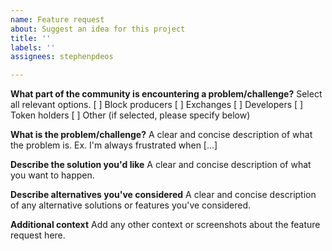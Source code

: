 ```yaml
---
name: Feature request
about: Suggest an idea for this project
title: ''
labels: ''
assignees: stephenpdeos

---
```


**What part of the community is encountering a problem/challenge?**
Select all relevant options.
[ ] Block producers
[ ] Exchanges
[ ] Developers
[ ] Token holders
[ ] Other (if selected, please specify below)

**What is the problem/challenge?**
A clear and concise description of what the problem is. Ex. I'm always frustrated when [...]

**Describe the solution you'd like**
A clear and concise description of what you want to happen.

**Describe alternatives you've considered**
A clear and concise description of any alternative solutions or features you've considered.

**Additional context**
Add any other context or screenshots about the feature request here.
